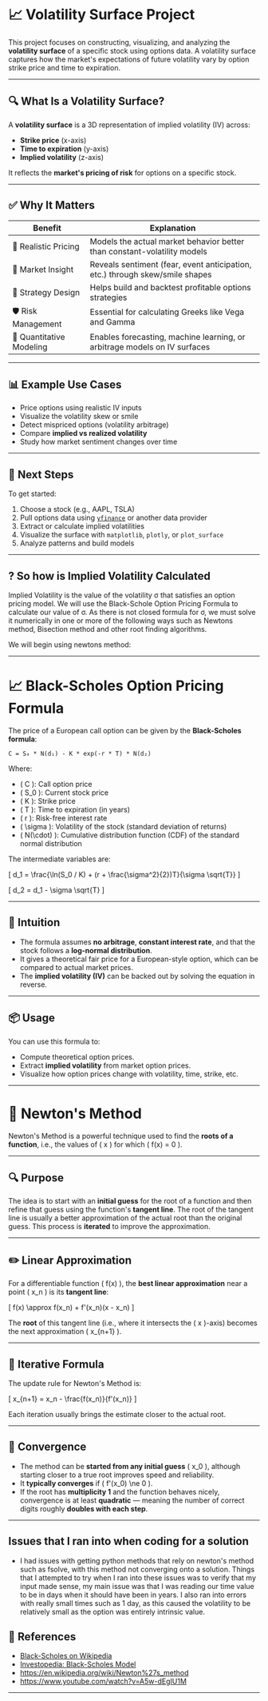 # 📈 Volatility Surface Project

This project focuses on constructing, visualizing, and analyzing the **volatility surface** of a specific stock using options data. A volatility surface captures how the market's expectations of future volatility vary by option strike price and time to expiration.

---

## 🔍 What Is a Volatility Surface?

A **volatility surface** is a 3D representation of implied volatility (IV) across:

- **Strike price** (x-axis)
- **Time to expiration** (y-axis)
- **Implied volatility** (z-axis)

It reflects the **market's pricing of risk** for options on a specific stock.

---

## ✅ Why It Matters

| Benefit                   | Explanation                                                                 |
|---------------------------|-----------------------------------------------------------------------------|
| 🎯 Realistic Pricing       | Models the actual market behavior better than constant-volatility models   |
| 🔎 Market Insight          | Reveals sentiment (fear, event anticipation, etc.) through skew/smile shapes |
| 🧪 Strategy Design         | Helps build and backtest profitable options strategies                      |
| 🛡️ Risk Management         | Essential for calculating Greeks like Vega and Gamma                        |
| 🧠 Quantitative Modeling   | Enables forecasting, machine learning, or arbitrage models on IV surfaces   |

---

## 📊 Example Use Cases

- Price options using realistic IV inputs  
- Visualize the volatility skew or smile  
- Detect mispriced options (volatility arbitrage)  
- Compare **implied vs realized volatility**  
- Study how market sentiment changes over time  

---

## 🚀 Next Steps

To get started:

1. Choose a stock (e.g., AAPL, TSLA)
2. Pull options data using [`yfinance`](https://pypi.org/project/yfinance/) or another data provider
3. Extract or calculate implied volatilities
4. Visualize the surface with `matplotlib`, `plotly`, or `plot_surface`
5. Analyze patterns and build models

---

## ? So how is Implied Volatility Calculated

Implied Volatility is the value of the volatility σ that satisfies an option pricing model. We will
use the Black-Schole Option Pricing Formula to calculate our value of σ. As there is not closed formula for
σ, we must solve it numerically in one or more of the following ways such as Newtons method, Bisection method
and other root finding algorithms.

We will begin using newtons method:

---

# 📈 Black-Scholes Option Pricing Formula

The price of a European call option can be given by the **Black-Scholes formula**:

`C = S₀ * N(d₁) - K * exp(-r * T) * N(d₂)`

Where:

- \( C \): Call option price  
- \( S_0 \): Current stock price  
- \( K \): Strike price  
- \( T \): Time to expiration (in years)  
- \( r \): Risk-free interest rate  
- \( \sigma \): Volatility of the stock (standard deviation of returns)  
- \( N(\cdot) \): Cumulative distribution function (CDF) of the standard normal distribution

The intermediate variables are:

\[
d_1 = \frac{\ln(S_0 / K) + (r + \frac{\sigma^2}{2})T}{\sigma \sqrt{T}}
\]

\[
d_2 = d_1 - \sigma \sqrt{T}
\]

---

## 🧠 Intuition

- The formula assumes **no arbitrage**, **constant interest rate**, and that the stock follows a **log-normal distribution**.
- It gives a theoretical fair price for a European-style option, which can be compared to actual market prices.
- The **implied volatility (IV)** can be backed out by solving the equation in reverse.

---

## 📦 Usage

You can use this formula to:

- Compute theoretical option prices.
- Extract **implied volatility** from market option prices.
- Visualize how option prices change with volatility, time, strike, etc.

---

# 🧮 Newton's Method

Newton's Method is a powerful technique used to find the **roots of a function**, i.e., the values of \( x \) for which \( f(x) = 0 \).

---

## 🔍 Purpose

The idea is to start with an **initial guess** for the root of a function and then refine that guess using the function's **tangent line**. The root of the tangent line is usually a better approximation of the actual root than the original guess. This process is **iterated** to improve the approximation.

---

## ✏️ Linear Approximation

For a differentiable function \( f(x) \), the **best linear approximation** near a point \( x_n \) is its **tangent line**:

\[
f(x) \approx f(x_n) + f'(x_n)(x - x_n)
\]

The **root** of this tangent line (i.e., where it intersects the \( x \)-axis) becomes the next approximation \( x_{n+1} \).

---

## 🔁 Iterative Formula

The update rule for Newton's Method is:

\[
x_{n+1} = x_n - \frac{f(x_n)}{f'(x_n)}
\]

Each iteration usually brings the estimate closer to the actual root.

---

## 🧠 Convergence

- The method can be **started from any initial guess** \( x_0 \), although starting closer to a true root improves speed and reliability.
- It **typically converges** if \( f'(x_0) \ne 0 \).
- If the root has **multiplicity 1** and the function behaves nicely, convergence is at least **quadratic** — meaning the number of correct digits roughly **doubles with each step**.

---

## Issues that I ran into when coding for a solution
- I had issues with getting python methods that rely on newton's method such as fsolve, with this method not converging onto a solution. Things that I attempted to try when I ran into these issues was to verify that my input made sense, my main issue was that I was reading our time value to be in days when it should have been in years. I also ran into errors with really small times such as 1 day, as this caused the volatility to be relatively small as the option was entirely intrinsic value.

## 🔗 References

- [Black-Scholes on Wikipedia](https://en.wikipedia.org/wiki/Black–Scholes_model)
- [Investopedia: Black-Scholes Model](https://www.investopedia.com/terms/b/blackscholes.asp)
- https://en.wikipedia.org/wiki/Newton%27s_method
- https://www.youtube.com/watch?v=A5w-dEgIU1M

---

